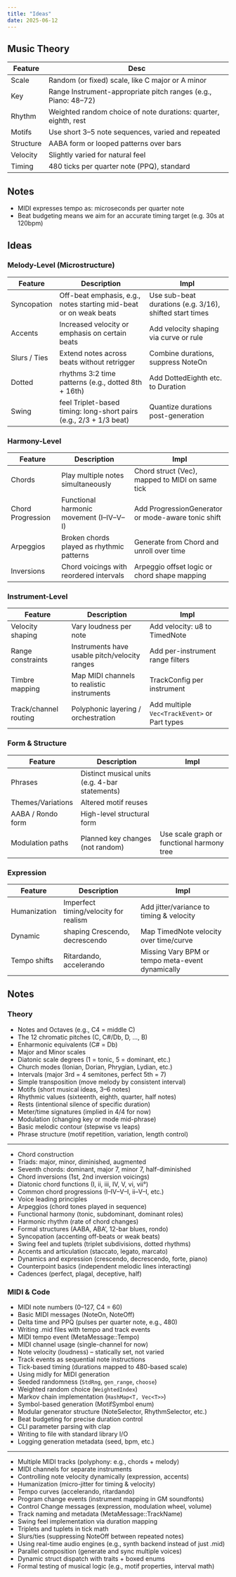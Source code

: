 ```yaml
---
title: "Ideas"
date: 2025-06-12
---
```


## Music Theory

| Feature   | Desc                                                            |
| --------- | --------------------------------------------------------------- |
| Scale     | Random (or fixed) scale, like C major or A minor                |
| Key       | Range Instrument-appropriate pitch ranges (e.g., Piano: 48–72)  |
| Rhythm    | Weighted random choice of note durations: quarter, eighth, rest |
| Motifs    | Use short 3–5 note sequences, varied and repeated               |
| Structure | AABA form or looped patterns over bars                          |
| Velocity  | Slightly varied for natural feel                                |
| Timing    | 480 ticks per quarter note (PPQ), standard                      |

## Notes

- MIDI expresses tempo as: microseconds per quarter note
- Beat budgeting means we aim for an accurate timing target (e.g. 30s at 120bpm)

## Ideas

### Melody-Level (Microstructure)

| Feature      | Description                                                        | Impl                                                    |
| ------------ | ------------------------------------------------------------------ | ------------------------------------------------------- |
| Syncopation  | Off-beat emphasis, e.g., notes starting mid-beat or on weak beats  | Use sub-beat durations (e.g. 3/16), shifted start times |
| Accents      | Increased velocity or emphasis on certain beats                    | Add velocity shaping via curve or rule                  |
| Slurs / Ties | Extend notes across beats without retrigger                        | Combine durations, suppress NoteOn                      |
| Dotted       | rhythms 3:2 time patterns (e.g., dotted 8th + 16th)                | Add DottedEighth etc. to Duration                       |
| Swing        | feel Triplet-based timing: long-short pairs (e.g., 2/3 + 1/3 beat) | Quantize durations post-generation                      |

### Harmony-Level

| Feature           | Description                               | Impl                                               |
| ----------------- | ----------------------------------------- | -------------------------------------------------- |
| Chords            | Play multiple notes simultaneously        | Chord struct (Vec), mapped to MIDI on same tick    |
| Chord Progression | Functional harmonic movement (I–IV–V–I)   | Add ProgressionGenerator or mode-aware tonic shift |
| Arpeggios         | Broken chords played as rhythmic patterns | Generate from Chord and unroll over time           |
| Inversions        | Chord voicings with reordered intervals   | Arpeggio offset logic or chord shape mapping       |

### Instrument-Level

| Feature               | Description                                   | Impl                                         |
| --------------------- | --------------------------------------------- | -------------------------------------------- |
| Velocity shaping      | Vary loudness per note                        | Add velocity: u8 to TimedNote                |
| Range constraints     | Instruments have usable pitch/velocity ranges | Add per-instrument range filters             |
| Timbre mapping        | Map MIDI channels to realistic instruments    | TrackConfig per instrument                   |
| Track/channel routing | Polyphonic layering / orchestration           | Add multiple `Vec<TrackEvent>` or Part types |

### Form & Structure

| Feature           | Description                                    | Impl                                       |
| ----------------- | ---------------------------------------------- | ------------------------------------------ |
| Phrases           | Distinct musical units (e.g. 4-bar statements) |                                            |
| Themes/Variations | Altered motif reuses                           |                                            |
| AABA / Rondo form | High-level structural form                     |                                            |
| Modulation paths  | Planned key changes (not random)               | Use scale graph or functional harmony tree |

### Expression

| Feature      | Description                           | Impl                                             |
| ------------ | ------------------------------------- | ------------------------------------------------ |
| Humanization | Imperfect timing/velocity for realism | Add jitter/variance to timing & velocity         |
| Dynamic      | shaping Crescendo, decrescendo        | Map TimedNote velocity over time/curve           |
| Tempo shifts | Ritardando, accelerando               | Missing Vary BPM or tempo meta-event dynamically |

## Notes

### Theory

- Notes and Octaves (e.g., C4 = middle C)
- The 12 chromatic pitches (C, C#/Db, D, …, B)
- Enharmonic equivalents (C# = Db)
- Major and Minor scales
- Diatonic scale degrees (1 = tonic, 5 = dominant, etc.)
- Church modes (Ionian, Dorian, Phrygian, Lydian, etc.)
- Intervals (major 3rd = 4 semitones, perfect 5th = 7)
- Simple transposition (move melody by consistent interval)
- Motifs (short musical ideas, 3–6 notes)
- Rhythmic values (sixteenth, eighth, quarter, half notes)
- Rests (intentional silence of specific duration)
- Meter/time signatures (implied in 4/4 for now)
- Modulation (changing key or mode mid-phrase)
- Basic melodic contour (stepwise vs leaps)
- Phrase structure (motif repetition, variation, length control)

---

- Chord construction
- Triads: major, minor, diminished, augmented
- Seventh chords: dominant, major 7, minor 7, half-diminished
- Chord inversions (1st, 2nd inversion voicings)
- Diatonic chord functions (I, ii, iii, IV, V, vi, vii°)
- Common chord progressions (I–IV–V–I, ii–V–I, etc.)
- Voice leading principles
- Arpeggios (chord tones played in sequence)
- Functional harmony (tonic, subdominant, dominant roles)
- Harmonic rhythm (rate of chord changes)
- Formal structures (AABA, ABA’, 12-bar blues, rondo)
- Syncopation (accenting off-beats or weak beats)
- Swing feel and tuplets (triplet subdivisions, dotted rhythms)
- Accents and articulation (staccato, legato, marcato)
- Dynamics and expression (crescendo, decrescendo, forte, piano)
- Counterpoint basics (independent melodic lines interacting)
- Cadences (perfect, plagal, deceptive, half)

### MIDI & Code

- MIDI note numbers (0–127, C4 = 60)
- Basic MIDI messages (NoteOn, NoteOff)
- Delta time and PPQ (pulses per quarter note, e.g., 480)
- Writing .mid files with tempo and track events
- MIDI tempo event (MetaMessage::Tempo)
- MIDI channel usage (single-channel for now)
- Note velocity (loudness) – statically set, not varied
- Track events as sequential note instructions
- Tick-based timing (durations mapped to 480-based scale)
- Using midly for MIDI generation
- Seeded randomness (`StdRng`, `gen_range`, `choose`)
- Weighted random choice (`WeightedIndex`)
- Markov chain implementation (`HashMap<T, Vec<T>>`)
- Symbol-based generation (MotifSymbol enum)
- Modular generator structure (NoteSelector, RhythmSelector, etc.)
- Beat budgeting for precise duration control
- CLI parameter parsing with clap
- Writing to file with standard library I/O
- Logging generation metadata (seed, bpm, etc.)

---

- Multiple MIDI tracks (polyphony: e.g., chords + melody)
- MIDI channels for separate instruments
- Controlling note velocity dynamically (expression, accents)
- Humanization (micro-jitter for timing & velocity)
- Tempo curves (accelerando, ritardando)
- Program change events (instrument mapping in GM soundfonts)
- Control Change messages (expression, modulation wheel, volume)
- Track naming and metadata (MetaMessage::TrackName)
- Swing feel implementation via duration mapping
- Triplets and tuplets in tick math
- Slurs/ties (suppressing NoteOff between repeated notes)
- Using real-time audio engines (e.g., synth backend instead of just .mid)
- Parallel composition (generate and sync multiple voices)
- Dynamic struct dispatch with traits + boxed enums
- Formal testing of musical logic (e.g., motif properties, interval math)
